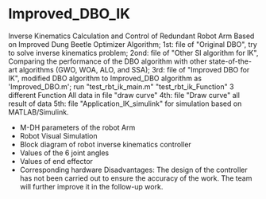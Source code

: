 # Improved_DBO_IK
Inverse Kinematics Calculation and Control of Redundant Robot Arm Based on Improved Dung Beetle Optimizer Algorithm;
1st: file of "Original DBO", try to solve inverse kinematics problem;
2ond: file of "Other SI algorithm for IK", Comparing the performance of the DBO algorithm with other state-of-the-art algorithms (GWO, WOA, ALO, and SSA);
3rd: file of "Improved DBO for IK", modified DBO algorithm to Improved_DBO algorithm as 'Improved_DBO.m'; 
run "test_rbt_ik_main.m" 
"test_rbt_ik_Function" 3 different Function
All data in file "draw curve"
4th: file "Draw curve" all result of data
5th: file "Application_IK_simulink" for simulation based on MATLAB/Simulink.
- M-DH parameters of the robot Arm
- Robot Visual Simulation
- Block diagram of robot inverse kinematics controller
- Values of the 6 joint angles
- Values of end effector
- Corresponding hardware
Disadvantages: The design of the controller has not been carried out to ensure the accuracy of the work. The team will further improve it in the follow-up work.
